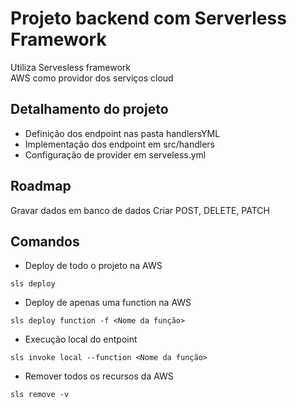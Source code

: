 # Projeto backend com Serverless Framework

Utiliza Servesless framework<br/>
AWS como providor dos serviços cloud<br/>

## Detalhamento do projeto
* Definição dos endpoint nas pasta handlersYML
* Implementação dos endpoint em src/handlers 
* Configuração de provider em serveless.yml 

## Roadmap
Gravar dados em banco de dados
Criar POST, DELETE, PATCH

## Comandos 
* Deploy de todo o projeto na AWS
```
sls deploy
```

* Deploy de apenas uma function na AWS
```
sls deploy function -f <Nome da função>
```

* Execução local do entpoint
```
sls invoke local --function <Nome da função>   
```

* Remover todos os recursos da AWS
```
sls remove -v
```
